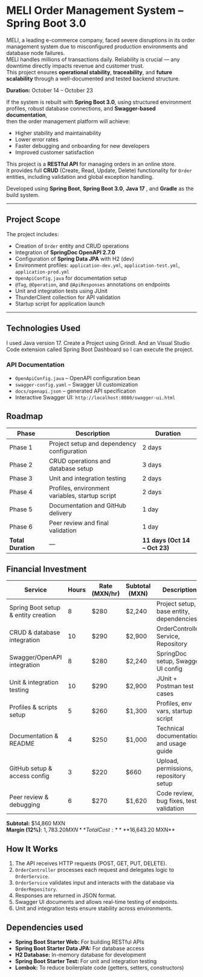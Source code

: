 #  MELI Order Management System – Spring Boot 3.0

MELI, a leading e-commerce company, faced severe disruptions in its order management system due to misconfigured production environments and database node failures.  
MELI handles millions of transactions daily. Reliability is crucial — any downtime directly impacts revenue and customer trust.  
This project ensures **operational stability**, **traceability**, and **future scalability** through a well-documented and tested backend structure.
  
**Duration:** October 14 – October 23  

If the system is rebuilt with **Spring Boot 3.0**, using structured environment profiles, robust database connections, and **Swagger-based documentation**,  
then the order management platform will achieve:
- Higher stability and maintainability
- Lower error rates
- Faster debugging and onboarding for new developers
- Improved customer satisfaction

This project is a **RESTful API** for managing orders in an online store.  
It provides full **CRUD** (Create, Read, Update, Delete) functionality for `Order` entities, including validation and global exception handling.

Developed using **Spring Boot**, **Spring Boot 3.0**, **Java 17** , and **Gradle** as the build system.

---

## Project Scope

The project includes:
- Creation of `Order` entity and CRUD operations
- Integration of **SpringDoc OpenAPI 2.7.0**
- Configuration of **Spring Data JPA** with H2 (dev)
- Environment profiles: `application-dev.yml`, `application-test.yml`, `application-prod.yml`
- `OpenApiConfig.java` for documentation setup
- `@Tag`, `@Operation`, and `@ApiResponses` annotations on endpoints
- Unit and integration tests using JUnit
- ThunderClient collection for API validation
- Startup script for application launch

---

## Technologies Used

I used Java version 17. Create a Project using Grindl. And an Visual Studio Code extension called Spring Boot Dashboard so I can execute the project.

###  API Documentation
- `OpenApiConfig.java` – OpenAPI configuration bean  
- `swagger-config.yaml` – Swagger UI customization  
- `docs/openapi.json` – generated API specification  
- Interactive Swagger UI: `http://localhost:8080/swagger-ui.html`


## Roadmap

| **Phase**  | **Description**                                | **Duration** |
|------------|------------------------------------------------|---------------|
| Phase 1    | Project setup and dependency configuration     | 2 days |
| Phase 2    | CRUD operations and database setup             | 3 days |
| Phase 3    | Unit and integration testing                   | 2 days |
| Phase 4    | Profiles, environment variables, startup script | 2 days |
| Phase 5    | Documentation and GitHub delivery              | 1 day |
| Phase 6    | Peer review and final validation               | 1 day |
| **Total Duration** | — | **11 days (Oct 14 – Oct 23)** |



## Financial Investment

| **Service**                         | **Hours** | **Rate (MXN/hr)** | **Subtotal (MXN)** | **Description** 
|-------------------------------------|-----------|-------------------|--------------------|-----------------
| Spring Boot setup & entity creation | 8         | $280              | $2,240             | Project setup, base entity, dependencies 
| CRUD & database integration         | 10        | $290              | $2,900             | OrderController, Service, Repository 
| Swagger/OpenAPI integration         | 8         | $280              | $2,240             | SpringDoc setup, Swagger UI config 
| Unit & integration testing          | 10        | $290              | $2,900             | JUnit + Postman test cases 
| Profiles & scripts setup            | 5         | $260              | $1,300             | Profiles, env vars, startup script
| Documentation & README              | 4         | $250              | $1,000             | Technical documentation and usage guide |
| GitHub setup & access config        | 3         | $220               | $660               | Upload, permissions, repository setup |
| Peer review & debugging             | 6         | $270               | $1,620             | Code review, bug fixes, test validation |

**Subtotal:** $14,860 MXN  
**Margin (12%)**: $1,783.20 MXN  
**Total  Cost:** **$16,643.20 MXN**



## How It Works

1. The API receives HTTP requests (POST, GET, PUT, DELETE).  
2. `OrderController` processes each request and delegates logic to `OrderService`.  
3. `OrderService` validates input and interacts with the database via `OrderRepository`.  
4. Responses are returned in JSON format.  
5. Swagger UI documents and allows real-time testing of endpoints.  
6. Unit and integration tests ensure stability across environments.

## Dependencies used

- **Spring Boot Starter Web:** For building RESTful APIs  
- **Spring Boot Starter Data JPA:** For database access  
- **H2 Database:** In-memory database for development  
- **Spring Boot Starter Test:** For unit and integration testing  
- **Lombok:** To reduce boilerplate code (getters, setters, constructors) 

